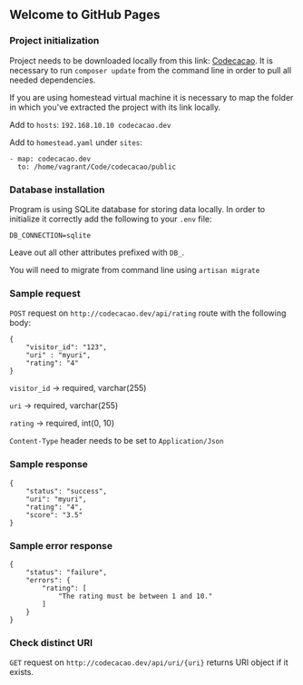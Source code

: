 ## Welcome to GitHub Pages

### Project initialization

Project needs to be downloaded locally from this link: [Codecacao](https://github.com/Norgul/codecacao).
It is necessary to run `composer update` from the command line in order to pull all needed dependencies.

If you are using homestead virtual machine it is necessary to map the folder in which you've extracted the project with its link locally.

Add to `hosts`: `192.168.10.10 codecacao.dev`

Add to `homestead.yaml` under `sites`:

```
- map: codecacao.dev
  to: /home/vagrant/Code/codecacao/public
```

### Database installation
Program is using SQLite database for storing data locally. In order to initialize it correctly add the following to your `.env` file:

```
DB_CONNECTION=sqlite
```

Leave out all other attributes prefixed with `DB_`.

You will need to migrate from command line using `artisan migrate`

### Sample request

`POST` request on `http://codecacao.dev/api/rating` route with the following body:

```
{
    "visitor_id": "123",
    "uri" : "myuri",
    "rating": "4"
}
```

`visitor_id` -> required, varchar(255)

`uri` -> required, varchar(255)

`rating` -> required, int(0, 10)


`Content-Type` header needs to be set to `Application/Json`

### Sample response

```
{
    "status": "success",
    "uri": "myuri",
    "rating": "4",
    "score": "3.5"
}
```

### Sample error response

```
{
    "status": "failure",
    "errors": {
        "rating": [
            "The rating must be between 1 and 10."
        ]
    }
}
```

### Check distinct URI

`GET` request on `http://codecacao.dev/api/uri/{uri}` returns URI object if it exists.